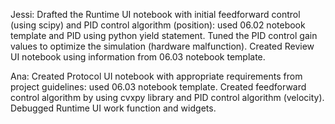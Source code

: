 Jessi:
Drafted the Runtime UI notebook with initial feedforward control (using scipy) and PID control algorithm (position): used 06.02 notebook template and PID using python yield statement. Tuned the PID control gain values to optimize the simulation (hardware malfunction). Created Review UI notebook using information from 06.03 notebook template.

Ana: 
Created Protocol UI notebook with appropriate requirements from project guidelines: used 06.03 notebook template. Created feedforward control algorithm by using cvxpy library and  PID control algorithm (velocity). Debugged Runtime UI work function and widgets.


